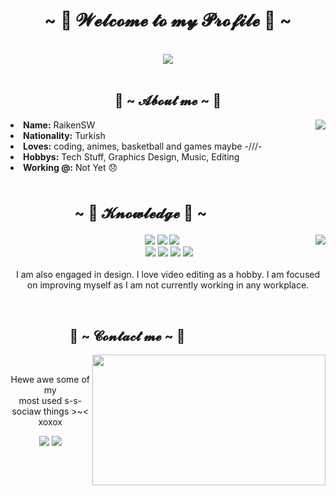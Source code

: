 <!DOCTYPE html>

<body>
    <h1 align="center">~ 👹 𝓦𝓮𝓵𝓬𝓸𝓶𝓮 𝓽𝓸 𝓶𝔂 𝓟𝓻𝓸𝓯𝓲𝓵𝓮 👹 ~</h1>
    <br>
    <div align="center">
        <img src="https://c.tenor.com/OKQABvyVCbkAAAAd/demon-slayer.gif">
    </div>
    <br>
    <div>
        <h2 align="center"> 🦊 ~ 𝓐𝓫𝓸𝓾𝓽 𝓶𝓮 ~ 🦊 </h2>
        <img src="https://c.tenor.com/xBh07rz9GHYAAAAC/nezuko-kamado-nezuko.gif" align="right">
        <li>
            <b>Name:</b> RaikenSW
        </li>
        <li>
            <b>Nationality:</b> Turkish
        </li>
        <li>
            <b>Loves:</b> coding, animes, basketball and games maybe -///-
        </li>
        <li>
            <b>Hobbys:</b> Tech Stuff, Graphics Design, Music, Editing
        </li>
        <li>
            <b>Working @:</b> Not Yet 😞
        </li>
        <br>
    </div>
    <div>
        <h2 align="left" style="font-size: 24px">                  ~ 📇 𝓚𝓷𝓸𝔀𝓵𝓮𝓭𝓰𝓮 📇 ~</h2>
        <p>
            <img src="https://i.pinimg.com/originals/8d/4b/77/8d4b77c44b7a68c0fd609411e2c0ec3c.gif" align="right">
    </div>
    <div>
        <p align="center"><img
                src="https://img.shields.io/badge/adobe%20photoshop%20-%2331A8FF.svg?&style=for-the-badge&logo=adobe%20photoshop&logoColor=white" />
            <img
                src="https://img.shields.io/badge/html5%20-%23E34F26.svg?&style=for-the-badge&logo=html5&logoColor=white" />
            <img
                src="https://img.shields.io/badge/css3%20-%231572B6.svg?&style=for-the-badge&logo=css3&logoColor=white" /><br>
             <img
                src="https://img.shields.io/badge/node.js%20-%2343853D.svg?&style=for-the-badge&logo=node.js&logoColor=white" />
            <img src="https://img.shields.io/badge/Vue.js-35495E?style=for-the-badge&logo=vuedotjs&logoColor=4FC08D" />
            <img
                src="https://img.shields.io/badge/javascript%20-%23323330.svg?&style=for-the-badge&logo=javascript&logoColor=%23F7DF1E" />
            <img
                src="https://img.shields.io/badge/git%20-%23F05033.svg?&style=for-the-badge&logo=git&logoColor=white" />
            <br><br>
            I am also engaged in design. I love video editing as a hobby. I am focused on improving myself as I am not
            currently working in any workplace.
        </p>
        <br>
        <h2>                   📝 ~ 𝓒𝓸𝓷𝓽𝓪𝓬𝓽 𝓶𝓮 ~ 📝</h2>
        <img src="https://media.giphy.com/media/12mF7MMDXsHdcs/giphy.gif" align="right" width="373.5px"
            height="208.5px">
        <br>
        <p align="center">Hewe awe some of my <br>
            most used s-s-sociaw things >~< xoxox</p>
                <p align="center"><a href="https://twitter.com/BladesSwitch" target="_blank"><img
                            src="https://img.shields.io/badge/SwitchBlades%20-%231DA1F2.svg?&style=for-the-badge&logo=Twitter&logoColor=white" /></a>
                    <a href="https://discord.gg/HxtrF73w" target="_blank"><img
                            src="https://img.shields.io/badge/SwitchBlades%20-%237289DA.svg?&style=for-the-badge&logo=discord&logoColor=white" /></a>
                </p>
    </div>
    <br>
</body>
